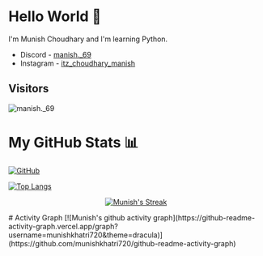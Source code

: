 # Hello World 👋




I'm Munish Choudhary and I'm learning Python.





- Discord - [manish._69](https://discord.com/users/143853929531179008)
- Instagram - [itz_choudhary_manish](https://instagram.com/itz_choudhary_manish)



## Visitors
![manish._69](https://profile-counter.glitch.me/munishkhatri720/count.svg)


# My GitHub Stats 📊

[![GitHub](https://github-readme-stats.vercel.app/api?username=munishkhatri720&theme=tokyonight)](https://github.com/munishkhatri720)

[![Top Langs](https://github-readme-stats.vercel.app/api/top-langs/?username=munishkhatri720&theme=tokyonight&layout=compact)](https://github.com/munishkhatri720)


</span>

<p align="center">
    <a href="https://github.com/munishkhatri720/github-readme-streak-stats">
        <img title="🔥 Get streak stats for your profile at git.io/streak-stats" alt="Munish's Streak" src="https://github-readme-streak-stats.herokuapp.com/?user=munishkhatri720&theme=black-ice&hide_border=true&stroke=0000&background=060A0CD0"/>
    </a>
</p>
# Activity Graph
[![Munish's github activity graph](https://github-readme-activity-graph.vercel.app/graph?username=munishkhatri720&theme=dracula)](https://github.com/munishkhatri720/github-readme-activity-graph)
